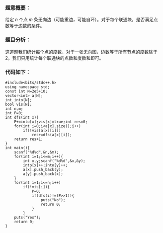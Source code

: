 ### 题意概要：

给定 $n$ 个点 $m$ 条无向边（可能重边，可能自环）。对于每个联通块，是否满足点数等于边数的条件。

### 题目分析：

这道题我们统计每个点的度数，对于一张无向图，边数等于所有节点的度数除于 $2$。我们只用统计每个联通块的点数和度数和即可。

### 代码如下：

```
#include<bits/stdc++.h>
using namespace std;
const int N=2e5+10;
vector<int> a[N];
int into[N];
bool vis[N];
int n,m;
int P=0;
int dfs(int x){
	P+=into[x];vis[x]=true;int res=0;
	for(int i=0;i<a[x].size();i++)
		if(!vis[a[x][i]])
			res+=dfs(a[x][i]);
	return res+1;
}
int main(){
	scanf("%d%d",&n,&m);
	for(int i=1;i<=m;i++){
		int x,y;scanf("%d%d",&x,&y);
		into[x]++;into[y]++;
		a[x].push_back(y);
		a[y].push_back(x);
	}
	for(int i=1;i<=n;i++)
		if(!vis[i]){
			P=0;
			if(dfs(i)!=(P>>1)){
				puts("No");
				return 0;
			}
		}
	puts("Yes");
	return 0;
}
```